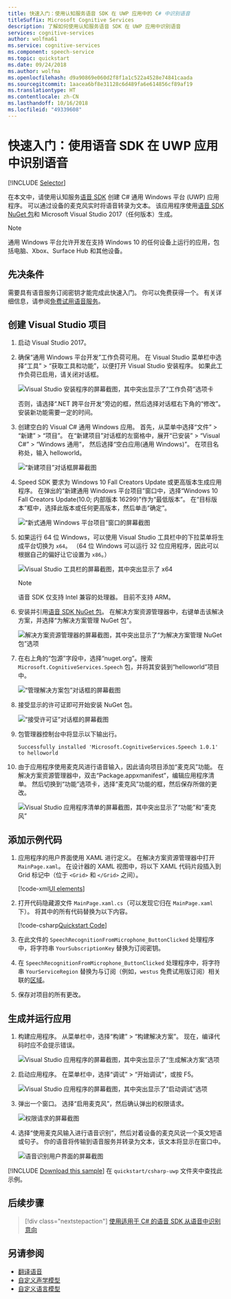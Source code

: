 ```yaml
---
title: 快速入门：使用认知服务语音 SDK 在 UWP 应用中的 C# 中识别语音
titleSuffix: Microsoft Cognitive Services
description: 了解如何使用认知服务语音 SDK 在 UWP 应用中识别语音
services: cognitive-services
author: wolfma61
ms.service: cognitive-services
ms.component: speech-service
ms.topic: quickstart
ms.date: 09/24/2018
ms.author: wolfma
ms.openlocfilehash: d9a90869e060d2f8f1a1c522a4528e74841caada
ms.sourcegitcommit: 1aacea6bf8e31128c6d489fa6e614856cf89af19
ms.translationtype: HT
ms.contentlocale: zh-CN
ms.lasthandoff: 10/16/2018
ms.locfileid: "49339608"
---
```

# <a name="quickstart-recognize-speech-in-a-uwp-app-by-using-the-speech-sdk"></a>快速入门：使用语音 SDK 在 UWP 应用中识别语音

[!INCLUDE [Selector](../../../includes/cognitive-services-speech-service-quickstart-selector.md)]

在本文中，请使用认知服务[语音 SDK](speech-sdk.md) 创建 C# 通用 Windows 平台 (UWP) 应用程序。 可以通过设备的麦克风实时将语音转录为文本。 该应用程序使用[语音 SDK NuGet 包](https://aka.ms/csspeech/nuget)和 Microsoft Visual Studio 2017（任何版本）生成。

> [!NOTE]
> 通用 Windows 平台允许开发在支持 Windows 10 的任何设备上运行的应用，包括电脑、Xbox、Surface Hub 和其他设备。

## <a name="prerequisites"></a>先决条件

需要具有语音服务订阅密钥才能完成此快速入门。 你可以免费获得一个。 有关详细信息，请参阅[免费试用语音服务](get-started.md)。

## <a name="create-a-visual-studio-project"></a>创建 Visual Studio 项目

1. 启动 Visual Studio 2017。

1. 确保“通用 Windows 平台开发”工作负荷可用。 在 Visual Studio 菜单栏中选择“工具” > “获取工具和功能”，以便打开 Visual Studio 安装程序。 如果此工作负荷已启用，请关闭对话框。 

    ![Visual Studio 安装程序的屏幕截图，其中突出显示了“工作负荷”选项卡](media/sdk/vs-enable-uwp-workload.png)

    否则，请选择“.NET 跨平台开发”旁边的框，然后选择对话框右下角的“修改”。 安装新功能需要一定的时间。

1. 创建空白的 Visual C# 通用 Windows 应用。 首先，从菜单中选择“文件” > “新建” > “项目”。 在“新建项目”对话框的左窗格中，展开“已安装” > “Visual C#” > “Windows 通用”， 然后选择“空白应用(通用 Windows)”。 在项目名称处，输入 helloworld。

    ![“新建项目”对话框屏幕截图](media/sdk/qs-csharp-uwp-01-new-blank-app.png)

1. Speed SDK 要求为 Windows 10 Fall Creators Update 或更高版本生成应用程序。 在弹出的“新建通用 Windows 平台项目”窗口中，选择“Windows 10 Fall Creators Update(10.0; 内部版本 16299)”作为“最低版本”。 在“目标版本”框中，选择此版本或任何更高版本，然后单击“确定”。

    ![“新式通用 Windows 平台项目”窗口的屏幕截图](media/sdk/qs-csharp-uwp-02-new-uwp-project.png)

1. 如果运行 64 位 Windows，可以使用 Visual Studio 工具栏中的下拉菜单将生成平台切换为 `x64`。 （64 位 Windows 可以运行 32 位应用程序，因此可以根据自己的偏好让它设置为 `x86`。）

   ![Visual Studio 工具栏的屏幕截图，其中突出显示了 x64](media/sdk/qs-csharp-uwp-03-switch-to-x64.png)

   > [!NOTE]
   > 语音 SDK 仅支持 Intel 兼容的处理器。 目前不支持 ARM。

1. 安装并引用[语音 SDK NuGet 包](https://aka.ms/csspeech/nuget)。 在解决方案资源管理器中，右键单击该解决方案，并选择“为解决方案管理 NuGet 包”。

    ![解决方案资源管理器的屏幕截图，其中突出显示了“为解决方案管理 NuGet 包”选项](media/sdk/qs-csharp-uwp-04-manage-nuget-packages.png)

1. 在右上角的“包源”字段中，选择“nuget.org”。搜索 `Microsoft.CognitiveServices.Speech` 包，并将其安装到“helloworld”项目中。

    ![“管理解决方案包”对话框的屏幕截图](media/sdk/qs-csharp-uwp-05-nuget-install-1.0.0.png "安装 NuGet 包")

1. 接受显示的许可证即可开始安装 NuGet 包。

    ![“接受许可证”对话框的屏幕截图](media/sdk/qs-csharp-uwp-06-nuget-license.png "接受许可证")

1. 包管理器控制台中将显示以下输出行。

   ```text
   Successfully installed 'Microsoft.CognitiveServices.Speech 1.0.1' to helloworld
   ```

1. 由于应用程序使用麦克风进行语音输入，因此请向项目添加“麦克风”功能。 在解决方案资源管理器中，双击“Package.appxmanifest”，编辑应用程序清单。 然后切换到“功能”选项卡，选择“麦克风”功能的框，然后保存所做的更改。

   ![Visual Studio 应用程序清单的屏幕截图，其中突出显示了“功能”和“麦克风”](media/sdk/qs-csharp-uwp-07-capabilities.png)


## <a name="add-sample-code"></a>添加示例代码

1. 应用程序的用户界面使用 XAML 进行定义。 在解决方案资源管理器中打开 `MainPage.xaml`。 在设计器的 XAML 视图中，将以下 XAML 代码片段插入到 Grid 标记中（位于 `<Grid>` 和 `</Grid>` 之间）。

   [!code-xml[UI elements](~/samples-cognitive-services-speech-sdk/quickstart/csharp-uwp/helloworld/MainPage.xaml#StackPanel)]

1. 打开代码隐藏源文件 `MainPage.xaml.cs`（可以发现它归在 `MainPage.xaml` 下）。 将其中的所有代码替换为以下内容。

   [!code-csharp[Quickstart Code](~/samples-cognitive-services-speech-sdk/quickstart/csharp-uwp/helloworld/MainPage.xaml.cs#code)]

1. 在此文件的 `SpeechRecognitionFromMicrophone_ButtonClicked` 处理程序中，将字符串 `YourSubscriptionKey` 替换为订阅密钥。

1. 在 `SpeechRecognitionFromMicrophone_ButtonClicked` 处理程序中，将字符串 `YourServiceRegion` 替换为与订阅（例如，`westus` 免费试用版订阅）相关联的[区域](regions.md)。

1. 保存对项目的所有更改。

## <a name="build-and-run-the-app"></a>生成并运行应用

1. 构建应用程序。 从菜单栏中，选择“构建” > “构建解决方案”。 现在，编译代码时应不会提示错误。

    ![Visual Studio 应用程序的屏幕截图，其中突出显示了“生成解决方案”选项](media/sdk/qs-csharp-uwp-08-build.png "成功生成")

1. 启动应用程序。 在菜单栏中，选择“调试” > “开始调试”，或按 F5。

    ![Visual Studio 应用程序的屏幕截图，其中突出显示了“启动调试”选项](media/sdk/qs-csharp-uwp-09-start-debugging.png "启动应用进入调试")

1. 弹出一个窗口。 选择“启用麦克风”，然后确认弹出的权限请求。

    ![权限请求的屏幕截图](media/sdk/qs-csharp-uwp-10-access-prompt.png "启动应用进入调试")

1. 选择“使用麦克风输入进行语音识别”，然后对着设备的麦克风说一个英文短语或句子。 你的语音将传输到语音服务并转录为文本，该文本将显示在窗口中。

    ![语音识别用户界面的屏幕截图](media/sdk/qs-csharp-uwp-11-ui-result.png)

[!INCLUDE [Download this sample](../../../includes/cognitive-services-speech-service-speech-sdk-sample-download-h2.md)]
在 `quickstart/csharp-uwp` 文件夹中查找此示例。

## <a name="next-steps"></a>后续步骤

> [!div class="nextstepaction"]
> [使用适用于 C# 的语音 SDK 从语音中识别意向](how-to-recognize-intents-from-speech-csharp.md)

## <a name="see-also"></a>另请参阅

- [翻译语音](how-to-translate-speech-csharp.md)
- [自定义声学模型](how-to-customize-acoustic-models.md)
- [自定义语言模型](how-to-customize-language-model.md)
